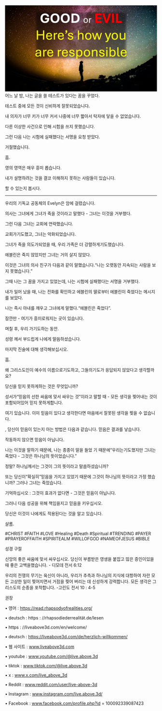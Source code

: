 ![Video cover image](../cover.jpg)
어느 날 밤, 나는 글을 쓸 테스트가 있다는 꿈을 꾸었다.

테스트 중에 모든 것이 신비하게 잘못되었습니다.

내 의자가 너무 키가 너무 커서 나중에 너무 짧아서 탁자에 닿을 수 없었습니다.

다른 이상한 사건으로 인해 시험을 쓰지 못했습니다.

그런 다음 나는 시험에 실패했다는 서명을 요청 받았다.

거절했습니다.

흠.

영의 영역은 매우 흥미 롭습니다.

내가 설명하려는 것을 결코 이해하지 못하는 사람들이 있습니다.

할 수 있는지 봅시다.

---

우리의 기독교 공동체의 Evelyn은 암에 걸렸습니다.

의사는 그녀에게 그녀가 죽을 것이라고 말했다 - 그녀는 이것을 거부했다.

그런 다음 그녀는 교회에 연락했습니다.

교회가기도했고, 그녀는 악화되었습니다.

그녀가 죽을 의도가되었을 때, 우리 가족은 더 강렬하게기도했습니다.

에블린은 죽지 않았지만 그녀는 거의 살지 않았다.

이것은 그녀의 의사 친구가 다음과 같이 말했습니다.“나는 오랫동안 지속되는 사람을 보지 못했습니다.”

그때 나는 그 꿈을 가지고 있었는데, 나는 시험에 실패했다는 서명을 거부했다.

내가 일어 났을 때, 나는 전화를 확인하고 에블린의 딸로부터 에블린이 죽었다는 메시지를 보았다.

나는 즉시 아내를 깨우고 그녀에게 말했다.“에블린은 죽었다”.

잠깐만 - 여기가 흥미로워지는 곳이 있습니다.

며칠 후, 우리 가기도하는 동안.

성령 께서 부드럽게 나에게 말씀하셨습니다.

마지막 진술에 대해 생각해보십시오.

흠.

왜 그리스도인이 예수의 이름으로기도하고, 그들의기도가 응답되지 않았다고 생각할까요?

당신을 믿지 못하게하는 것은 무엇입니까?

성서가“믿음의 선한 싸움에 맞서 싸우는 것”이라고 말할 때 - 모든 생각을 찢어내는 것이 포함되어있어 믿지 못하게합니다.

여기 있습니다. 이미 믿음이 있다고 생각한다면 마음에서 잘못된 생각을 찢을 수 없습니다.

, 당신이 믿음이 있는지 아는 방법은 다음과 같습니다. 믿음은 결과를 낳습니다.

작동하지 않으면 믿음이 아닙니다.

나는 이것을 말하기 때문에, 나는 종종이 말을 들었 기 때문에“우리는기도했지만 그녀는 죽었다 - 그것은 하나님의 뜻이었습니다.”

정말? 하나님께서는 그것이 그의 뜻이라고 말씀하셨습니까?

또는 당신이“확실히”믿음을 가지고 있었기 때문에 그것이 하나님의 뜻이라고 가정 했습니까? 그러나 그녀는 죽었습니다.

기억하십시오 : 그것이 효과가 없다면 - 그것은 믿음이 아닙니다.

그러니 다음 성공을 위해 책임을지고 믿음을 키우십시오.

당신은 이것이 나에게도 적용된다는 것을 알고 있습니다.

샬롬.

#CHRIST #FAITH #LOVE #Healing #Death #Spiritual #TRENDING #PAYER #PRAYEROFFAITH #SPIRITEALM #WILLOFGOD #NAMEOFJESUS ​​#BIBLE


성경 구절


신앙의 좋은 싸움에 맞서 싸우십시오. 당신이 부름받은 영생을 붙잡고 많은 증인이있을 때 좋은 고백을했습니다. - 디모데 전서 6:12

우리의 전쟁의 무기는 육신이 아니라, 우리가 추측과 하나님의 지식에 대항하여 자란 모든 고상한 일이 찢어지면서 거점을 찢어 버리는 데 신성하게 강력합니다. 모든 생각은 그리스도의 순종을 포착합니다. -고린도 전서 10 : 4-5

권장


• 영어 : https://read.rhapsodyofrealities.org/

• deutsch : https : //rhapsodiederrealität.de/lesen

• https : //liveabove3d.com/en/welcome/

• deutsch : https://liveabove3d.com/de/herzlich-willkommen/

• 웹 사이트 : www.liveabove3d.com


• youtube : www.youtube.com/@live.above.3d

• tiktok : www.tiktok.com/@live.above.3d

• x : www.x.com/live_above_3d

• Reddit : www.reddit.com/user/live-above-3d

• Instagram : www.instagram.com/live.above.3d/

• Facebook : www.facebook.com/profile.php?id = 100092339087423

